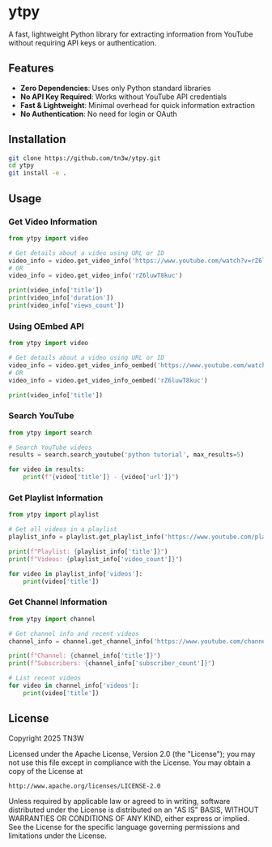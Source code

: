 # ytpy

A fast, lightweight Python library for extracting information from YouTube without requiring API keys or authentication.

## Features

- **Zero Dependencies**: Uses only Python standard libraries
- **No API Key Required**: Works without YouTube API credentials
- **Fast & Lightweight**: Minimal overhead for quick information extraction
- **No Authentication**: No need for login or OAuth

## Installation

```bash
git clone https://github.com/tn3w/ytpy.git
cd ytpy
git install -e .
```

## Usage

### Get Video Information

```python
from ytpy import video

# Get details about a video using URL or ID
video_info = video.get_video_info('https://www.youtube.com/watch?v=rZ6luwT8kuc')
# OR
video_info = video.get_video_info('rZ6luwT8kuc')

print(video_info['title'])
print(video_info['duration'])
print(video_info['views_count'])
```

### Using OEmbed API

```python
from ytpy import video

# Get details about a video using URL or ID
video_info = video.get_video_info_oembed('https://www.youtube.com/watch?v=rZ6luwT8kuc')
# OR
video_info = video.get_video_info_oembed('rZ6luwT8kuc')

print(video_info['title'])
```

### Search YouTube

```python
from ytpy import search

# Search YouTube videos
results = search.search_youtube('python tutorial', max_results=5)

for video in results:
    print(f"{video['title']} - {video['url']}")
```

### Get Playlist Information

```python
from ytpy import playlist

# Get all videos in a playlist
playlist_info = playlist.get_playlist_info('https://www.youtube.com/playlist?list=PLOU2XLYxmsIJQPs-2nnII-n59vYoxKsmq')

print(f"Playlist: {playlist_info['title']}")
print(f"Videos: {playlist_info['video_count']}")

for video in playlist_info['videos']:
    print(video['title'])
```

### Get Channel Information

```python
from ytpy import channel

# Get channel info and recent videos
channel_info = channel.get_channel_info('https://www.youtube.com/channel/UC_x5XG1OV2P6uZZ5FSM9Ttw')

print(f"Channel: {channel_info['title']}")
print(f"Subscribers: {channel_info['subscriber_count']}")

# List recent videos
for video in channel_info['videos']:
    print(video['title'])
```

## License

Copyright 2025 TN3W

Licensed under the Apache License, Version 2.0 (the "License");
you may not use this file except in compliance with the License.
You may obtain a copy of the License at

    http://www.apache.org/licenses/LICENSE-2.0

Unless required by applicable law or agreed to in writing, software
distributed under the License is distributed on an "AS IS" BASIS,
WITHOUT WARRANTIES OR CONDITIONS OF ANY KIND, either express or implied.
See the License for the specific language governing permissions and
limitations under the License.